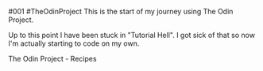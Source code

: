 #001 #TheOdinProject
This is the start of my journey using The Odin Project.

Up to this point I have been stuck in "Tutorial Hell". I got sick of that so now I'm actually starting to code on my own.

The Odin Project - Recipes
